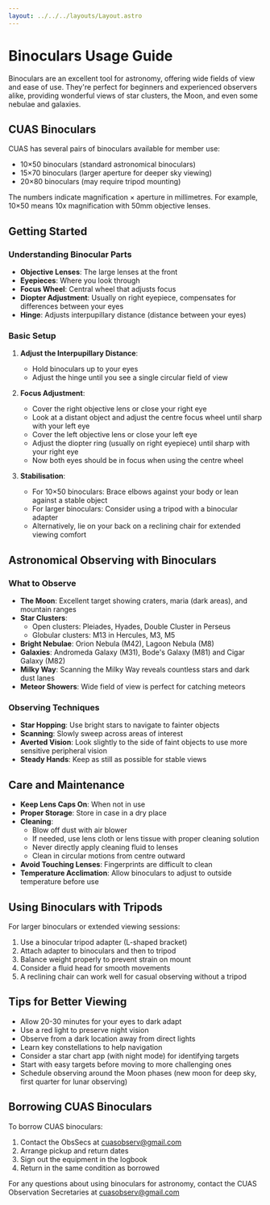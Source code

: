 ```yaml
---
layout: ../../../layouts/Layout.astro
---
```


# Binoculars Usage Guide

Binoculars are an excellent tool for astronomy, offering wide fields of view and ease of use. They're perfect for beginners and experienced observers alike, providing wonderful views of star clusters, the Moon, and even some nebulae and galaxies.

## CUAS Binoculars

CUAS has several pairs of binoculars available for member use:

- 10×50 binoculars (standard astronomical binoculars)
- 15×70 binoculars (larger aperture for deeper sky viewing)
- 20×80 binoculars (may require tripod mounting)

The numbers indicate magnification × aperture in millimetres. For example, 10×50 means 10x magnification with 50mm objective lenses.

## Getting Started

### Understanding Binocular Parts

- **Objective Lenses**: The large lenses at the front
- **Eyepieces**: Where you look through
- **Focus Wheel**: Central wheel that adjusts focus
- **Diopter Adjustment**: Usually on right eyepiece, compensates for differences between your eyes
- **Hinge**: Adjusts interpupillary distance (distance between your eyes)

### Basic Setup

1. **Adjust the Interpupillary Distance**:
   - Hold binoculars up to your eyes
   - Adjust the hinge until you see a single circular field of view

2. **Focus Adjustment**:
   - Cover the right objective lens or close your right eye
   - Look at a distant object and adjust the centre focus wheel until sharp with your left eye
   - Cover the left objective lens or close your left eye
   - Adjust the diopter ring (usually on right eyepiece) until sharp with your right eye
   - Now both eyes should be in focus when using the centre wheel

3. **Stabilisation**:
   - For 10×50 binoculars: Brace elbows against your body or lean against a stable object
   - For larger binoculars: Consider using a tripod with a binocular adapter
   - Alternatively, lie on your back on a reclining chair for extended viewing comfort

## Astronomical Observing with Binoculars

### What to Observe

- **The Moon**: Excellent target showing craters, maria (dark areas), and mountain ranges
- **Star Clusters**: 
  - Open clusters: Pleiades, Hyades, Double Cluster in Perseus
  - Globular clusters: M13 in Hercules, M3, M5
- **Bright Nebulae**: Orion Nebula (M42), Lagoon Nebula (M8)
- **Galaxies**: Andromeda Galaxy (M31), Bode's Galaxy (M81) and Cigar Galaxy (M82)
- **Milky Way**: Scanning the Milky Way reveals countless stars and dark dust lanes
- **Meteor Showers**: Wide field of view is perfect for catching meteors

### Observing Techniques

- **Star Hopping**: Use bright stars to navigate to fainter objects
- **Scanning**: Slowly sweep across areas of interest
- **Averted Vision**: Look slightly to the side of faint objects to use more sensitive peripheral vision
- **Steady Hands**: Keep as still as possible for stable views

## Care and Maintenance

- **Keep Lens Caps On**: When not in use
- **Proper Storage**: Store in case in a dry place
- **Cleaning**:
  - Blow off dust with air blower
  - If needed, use lens cloth or lens tissue with proper cleaning solution
  - Never directly apply cleaning fluid to lenses
  - Clean in circular motions from centre outward
- **Avoid Touching Lenses**: Fingerprints are difficult to clean
- **Temperature Acclimation**: Allow binoculars to adjust to outside temperature before use

## Using Binoculars with Tripods

For larger binoculars or extended viewing sessions:

1. Use a binocular tripod adapter (L-shaped bracket)
2. Attach adapter to binoculars and then to tripod
3. Balance weight properly to prevent strain on mount
4. Consider a fluid head for smooth movements
5. A reclining chair can work well for casual observing without a tripod

## Tips for Better Viewing

- Allow 20-30 minutes for your eyes to dark adapt
- Use a red light to preserve night vision
- Observe from a dark location away from direct lights
- Learn key constellations to help navigation
- Consider a star chart app (with night mode) for identifying targets
- Start with easy targets before moving to more challenging ones
- Schedule observing around the Moon phases (new moon for deep sky, first quarter for lunar observing)

## Borrowing CUAS Binoculars

To borrow CUAS binoculars:

1. Contact the ObsSecs at cuasobserv@gmail.com
2. Arrange pickup and return dates
3. Sign out the equipment in the logbook
4. Return in the same condition as borrowed

For any questions about using binoculars for astronomy, contact the CUAS Observation Secretaries at cuasobserv@gmail.com